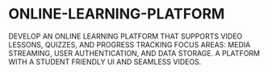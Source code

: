 # ONLINE-LEARNING-PLATFORM
DEVELOP AN ONLINE LEARNING  PLATFORM THAT SUPPORTS VIDEO  LESSONS, QUIZZES, AND PROGRESS  TRACKING  FOCUS AREAS: MEDIA STREAMING,  USER AUTHENTICATION, AND DATA  STORAGE.  A PLATFORM WITH A STUDENT FRIENDLY UI AND SEAMLESS VIDEOS.
